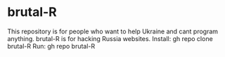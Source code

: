 # brutal-R
This repository is for people who want to
help Ukraine and cant program anything.
brutal-R is for hacking Russia websites.
Install: gh repo clone brutal-R
Run: gh repo brutal-R


